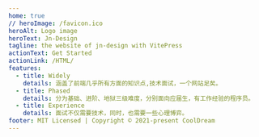 ```yaml
---
home: true
// heroImage: /favicon.ico
heroAlt: Logo image
heroText: Jn-Design
tagline: the website of jn-design with VitePress
actionText: Get Started
actionLink: /HTML/
features:
  - title: Widely
    details: 涵盖了前端几乎所有方面的知识点,技术面试，一个网站足矣。
  - title: Phased
    details: 分为基础、进阶、地狱三级难度，分别面向应届生，有工作经验的程序员。
  - title: Experience
    details: 面试不仅需要技术，同时，也需要一些心理博弈。
footer: MIT Licensed | Copyright © 2021-present CoolDream
---
```


